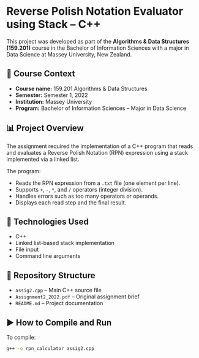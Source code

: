 # Reverse Polish Notation Evaluator using Stack – C++

This project was developed as part of the **Algorithms & Data Structures (159.201)** course in the Bachelor of Information Sciences with a major in Data Science at Massey University, New Zealand.

## 📘 Course Context
- **Course name:** 159.201 Algorithms & Data Structures  
- **Semester:** Semester 1, 2022  
- **Institution:** Massey University  
- **Program:** Bachelor of Information Sciences – Major in Data Science

## 📊 Project Overview
The assignment required the implementation of a C++ program that reads and evaluates a Reverse Polish Notation (RPN) expression using a stack implemented via a linked list.

The program:
- Reads the RPN expression from a `.txt` file (one element per line).
- Supports `+`, `-`, `*`, and `/` operators (integer division).
- Handles errors such as too many operators or operands.
- Displays each read step and the final result.

## 🧰 Technologies Used
- C++
- Linked list-based stack implementation
- File input
- Command line arguments

## 📁 Repository Structure

- `assig2.cpp` – Main C++ source file
- `Assignment2_2022.pdf` – Original assignment brief
- `README.md` – Project documentation

## ▶️ How to Compile and Run

To compile:
```bash
g++ -o rpn_calculator assig2.cpp
